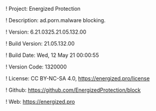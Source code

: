 ! Project: Energized Protection

! Description: ad.porn.malware blocking.

! Version: 6.21.0325.21.05.132.00

! Build Version: 21.05.132.00

! Build Date: Wed, 12 May 21 00:00:55

! Version Code: 1320000

! License: CC BY-NC-SA 4.0, https://energized.pro/license

! Github: https://github.com/EnergizedProtection/block

! Web: https://energized.pro
